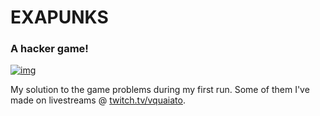 # EXAPUNKS
### A hacker game!

[![img](https://steamcdn-a.akamaihd.net/steam/apps/716490/header.jpg?t=1587509996)](https://store.steampowered.com/agecheck/app/716490/)

My solution to the game problems during my first run. Some of them I've made on livestreams @ [twitch.tv/vquaiato](twitch.tv/vquaiato).